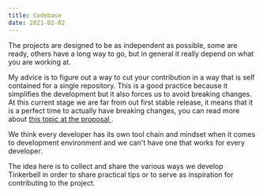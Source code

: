 ```yaml
---
title: Codebase
date: 2021-02-02
---
```


The projects are designed to be as independent as possible, some are ready, others have a long way to go, but in general it really depend on what you are working at.

My advice is to figure out a way to cut your contribution in a way that is self contained for a single repository. This is a good practice because it simplifies the development but it also forces us to avoid breaking changes. At this current stage we are far from out first stable release, it means that it is a perfect time to actually have breaking changes, you can read more about [this topic at the proposal ](https://github.com/tinkerbell/proposals/blob/master/proposals/0011/README.md).

We think every developer has its own tool chain and mindset when it comes to development environment and we can't have one that works for every developer.

The idea here is to collect and share the various ways we develop Tinkerbell in order to share practical tips or to serve as inspiration for contributing to the project.
